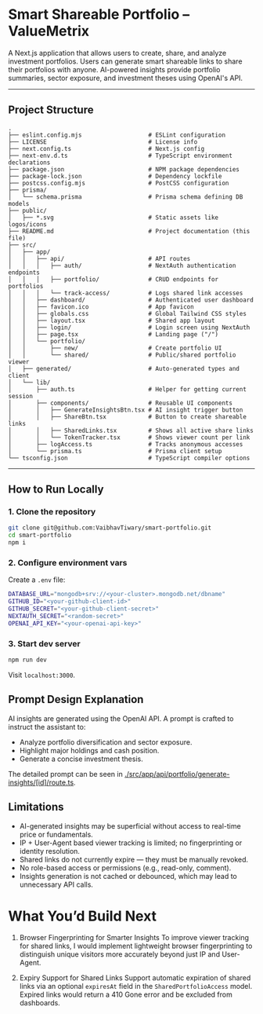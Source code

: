 # Smart Shareable Portfolio – ValueMetrix

A Next.js application that allows users to create, share, and analyze investment portfolios. Users can generate smart shareable links to share their portfolios with anyone. AI-powered insights provide portfolio summaries, sector exposure, and investment theses using OpenAI's API.

---

## Project Structure

```
.
├── eslint.config.mjs                   # ESLint configuration
├── LICENSE                             # License info
├── next.config.ts                      # Next.js config
├── next-env.d.ts                       # TypeScript environment declarations
├── package.json                        # NPM package dependencies
├── package-lock.json                   # Dependency lockfile
├── postcss.config.mjs                  # PostCSS configuration
├── prisma/
│   └── schema.prisma                   # Prisma schema defining DB models
├── public/
│   ├── *.svg                           # Static assets like logos/icons
├── README.md                           # Project documentation (this file)
├── src/
│   ├── app/
│   │   ├── api/                        # API routes
│   │   │   ├── auth/                   # NextAuth authentication endpoints
│   │   │   ├── portfolio/              # CRUD endpoints for portfolios
│   │   │   └── track-access/           # Logs shared link accesses
│   │   ├── dashboard/                  # Authenticated user dashboard
│   │   ├── favicon.ico                 # App favicon
│   │   ├── globals.css                 # Global Tailwind CSS styles
│   │   ├── layout.tsx                  # Shared app layout
│   │   ├── login/                      # Login screen using NextAuth
│   │   ├── page.tsx                    # Landing page ("/")
│   │   └── portfolio/
│   │       ├── new/                    # Create portfolio UI
│   │       └── shared/                 # Public/shared portfolio viewer
│   ├── generated/                      # Auto-generated types and client
│   └── lib/
│       ├── auth.ts                     # Helper for getting current session
│       ├── components/                 # Reusable UI components
│       │   ├── GenerateInsightsBtn.tsx # AI insight trigger button
│       │   ├── ShareBtn.tsx            # Button to create shareable links
│       │   ├── SharedLinks.tsx         # Shows all active share links
│       │   └── TokenTracker.tsx        # Shows viewer count per link
│       ├── logAccess.ts                # Tracks anonymous accesses
│       └── prisma.ts                   # Prisma client setup
└── tsconfig.json                       # TypeScript compiler options
```
---

## How to Run Locally

### 1. Clone the repository

```bash
git clone git@github.com:VaibhavTiwary/smart-portfolio.git
cd smart-portfolio
npm i
```

### 2. Configure environment vars

Create a `.env` file:

```bash
DATABASE_URL="mongodb+srv://<your-cluster>.mongodb.net/dbname"
GITHUB_ID="<your-github-client-id>"
GITHUB_SECRET="<your-github-client-secret>"
NEXTAUTH_SECRET="<random-secret>"
OPENAI_API_KEY="<your-openai-api-key>"
```

### 3. Start dev server

```bash
npm run dev
```

Visit `localhost:3000`.

## Prompt Design Explanation

AI insights are generated using the OpenAI API. A prompt is crafted to instruct the assistant to:

- Analyze portfolio diversification and sector exposure.
- Highlight major holdings and cash position.
- Generate a concise investment thesis.

The detailed prompt can be seen in [./src/app/api/portfolio/generate-insights/\[id\]/route.ts](./src/app/api/portfolio/generate-insights/[id]/route.ts).

## Limitations

- AI-generated insights may be superficial without access to real-time price or fundamentals.
- IP + User-Agent based viewer tracking is limited; no fingerprinting or identity resolution.
- Shared links do not currently expire — they must be manually revoked.
- No role-based access or permissions (e.g., read-only, comment).
- Insights generation is not cached or debounced, which may lead to unnecessary API calls.

# What You’d Build Next

1. Browser Fingerprinting for Smarter Insights
To improve viewer tracking for shared links, I would implement lightweight browser fingerprinting to distinguish unique visitors more accurately beyond just IP and User-Agent.

2. Expiry Support for Shared Links
Support automatic expiration of shared links via an optional `expiresAt` field in the `SharedPortfolioAccess` model. Expired links would return a 410 Gone error and be excluded from dashboards.